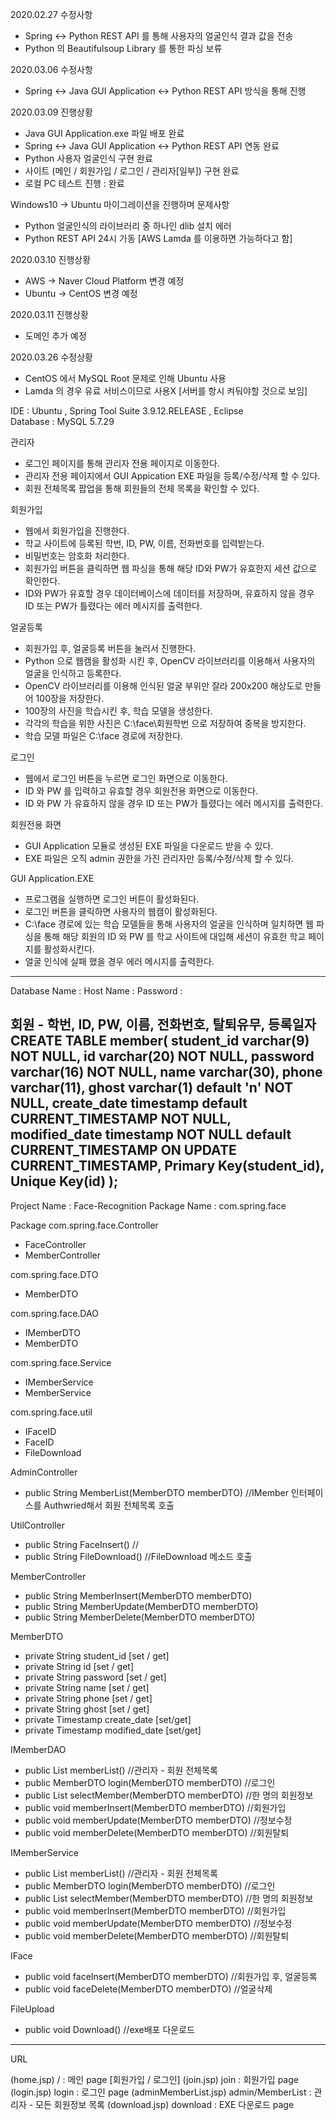 2020.02.27 수정사항 
 - Spring <-> Python REST API 를 통해 사용자의 얼굴인식 결과 값을 전송
 - Python 의 Beautifulsoup Library 를 통한 파싱 보류 

2020.03.06 수정사항
 - Spring <-> Java GUI Application <-> Python REST API 방식을 통해 진행
 
2020.03.09 진행상황
 - Java GUI Application.exe 파일 배포 완료
 - Spring <-> Java GUI Application <-> Python REST API 연동 완료
 - Python 사용자 얼굴인식 구현 완료
 - 사이트 (메인 / 회원가입 / 로그인 / 관리자[일부]) 구현 완료
 - 로컬 PC 테스트 진행 : 완료

Windows10 -> Ubuntu 마이그레이션을 진행하며 문제사항 
 - Python 얼굴인식의 라이브러리 중 하나인 dlib 설치 에러
 - Python REST API 24시 가동 [AWS Lamda 를 이용하면 가능하다고 함]

2020.03.10 진행상황
 - AWS -> Naver Cloud Platform 변경 예정
 - Ubuntu -> CentOS 변경 예정
 
2020.03.11 진행상황
 - 도메인 추가 예정
 
2020.03.26 수정상황
 - CentOS 에서 MySQL Root 문제로 인해 Ubuntu 사용
 - Lamda 의 경우 유료 서비스이므로 사용X [서버를 항시 켜둬야할 것으로 보임]

IDE : Ubuntu , Spring Tool Suite 3.9.12.RELEASE , Eclipse   
Database : MySQL 5.7.29

관리자
 - 로그인 페이지를 통해 관리자 전용 페이지로 이동한다.
 - 관리자 전용 페이지에서 GUI Appication EXE 파일을 등록/수정/삭제 할 수 있다.
 - 회원 전체목록 팝업을 통해 회원들의 전체 목록을 확인할 수 있다.

회원가입
 - 웹에서 회원가입을 진행한다.
 - 학교 사이트에 등록된 학번, ID, PW, 이름, 전화번호를 입력받는다.
 - 비밀번호는 암호화 처리한다.
 - 회원가입 버튼을 클릭하면 웹 파싱을 통해 해당 ID와 PW가 유효한지 세션 값으로 확인한다.
 - ID와 PW가 유효할 경우 데이터베이스에 데이터를 저장하며, 유효하지 않을 경우
   ID 또는 PW가 틀렸다는 에러 메시지를 출력한다.

얼굴등록
 - 회원가입 후, 얼굴등록 버튼을 눌러서 진행한다.
 - Python 으로 웹캠을 활성화 시킨 후, OpenCV 라이브러리를 이용해서 사용자의 얼굴을 인식하고 등록한다.
 - OpenCV 라이브러리를 이용해 인식된 얼굴 부위만 잘라 200x200 해상도로 만들어 100장을 저장한다.
 - 100장의 사진을 학습시킨 후, 학습 모델을 생성한다.
 - 각각의 학습을 위한 사진은 C:\face\회원학번 으로 저장하여 중복을 방지한다.
 - 학습 모델 파일은 C:\face 경로에 저장한다.

로그인
 - 웹에서 로그인 버튼을 누르면 로그인 화면으로 이동한다.
 - ID 와 PW 를 입력하고 유효할 경우 회원전용 화면으로 이동한다.
 - ID 와 PW 가 유효하지 않을 경우 ID 또는 PW가 틀렸다는 에러 메시지를 출력한다.

회원전용 화면
 - GUI Application 모듈로 생성된 EXE 파일을 다운로드 받을 수 있다.
 - EXE 파일은 오직 admin 권한을 가진 관리자만 등록/수정/삭제 할 수 있다.

GUI Application.EXE
 - 프로그램을 실행하면 로그인 버튼이 활성화된다.
 - 로그인 버튼을 클릭하면 사용자의 웹캠이 활성화된다.
 - C:\face 경로에 있는 학습 모델들을 통해 사용자의 얼굴을 인식하며 일치하면 웹 파싱을 통해
   해당 회원의 ID 와 PW 를 학교 사이트에 대입해 세션이 유효한 학교 페이지를 활성화시킨다.
 - 얼굴 인식에 실패 했을 경우 에러 메시지를 출력한다.
------------------------------------------------------
Database Name : 
Host Name : 
Password : 

회원 - 학번, ID, PW, 이름, 전화번호, 탈퇴유무, 등록일자
CREATE TABLE member(
student_id varchar(9) NOT NULL,
id varchar(20) NOT NULL,
password varchar(16) NOT NULL,
name varchar(30),
phone varchar(11),
ghost varchar(1) default 'n' NOT NULL,
create_date timestamp default CURRENT_TIMESTAMP NOT NULL,
modified_date timestamp NOT NULL default CURRENT_TIMESTAMP ON UPDATE CURRENT_TIMESTAMP,
Primary Key(student_id),
Unique Key(id)
);
------------------------------------------------------
Project Name : Face-Recognition
Package Name : com.spring.face

Package
com.spring.face.Controller
- FaceController
- MemberController

com.spring.face.DTO
- MemberDTO

com.spring.face.DAO
- IMemberDTO
- MemberDTO

com.spring.face.Service
- IMemberService
- MemberService

com.spring.face.util
- IFaceID
- FaceID
- FileDownload

AdminController
- public String MemberList(MemberDTO memberDTO)            //IMember 인터페이스를 Authwried해서 회원 전체목록 호출

UtilController
- public String FaceInsert()                               //
- public String FileDownload()                             //FileDownload 메소드 호출

MemberController
- public String MemberInsert(MemberDTO memberDTO)
- public String MemberUpdate(MemberDTO memberDTO)
- public String MemberDelete(MemberDTO memberDTO)

MemberDTO
- private String student_id [set / get]
- private String id [set / get]
- private String password [set / get]
- private String name [set / get]
- private String phone [set / get]
- private String ghost [set / get]
- private Timestamp create_date [set/get]
- private Timestamp modified_date [set/get]

IMemberDAO
- public List<MemberDTO> memberList()                      //관리자 - 회원 전체목록
- public MemberDTO login(MemberDTO memberDTO)              //로그인
- public List<MemberDTO> selectMember(MemberDTO memberDTO) //한 명의 회원정보
- public void memberInsert(MemberDTO memberDTO)            //회원가입
- public void memberUpdate(MemberDTO memberDTO)            //정보수정
- public void memberDelete(MemberDTO memberDTO)            //회원탈퇴 

IMemberService
- public List<MemberDTO> memberList()                      //관리자 - 회원 전체목록
- public MemberDTO login(MemberDTO memberDTO)              //로그인
- public List<MemberDTO> selectMember(MemberDTO memberDTO) //한 명의 회원정보
- public void memberInsert(MemberDTO memberDTO)            //회원가입
- public void memberUpdate(MemberDTO memberDTO)            //정보수정
- public void memberDelete(MemberDTO memberDTO)            //회원탈퇴

IFace
- public void faceInsert(MemberDTO memberDTO)              //회원가입 후, 얼굴등록
- public void faceDelete(MemberDTO memberDTO)              //얼굴삭제

FileUpload
- public void Download()                                   //exe배포 다운로드

------------------------------------------------------
URL

(home.jsp) / : 메인 page [회원가입 / 로그인]
(join.jsp) join : 회원가입 page
(login.jsp) login : 로그인 page
(adminMemberList.jsp) admin/MemberList : 관리자 - 모든 회원정보 목록
(download.jsp) download : EXE 다운로드 page

